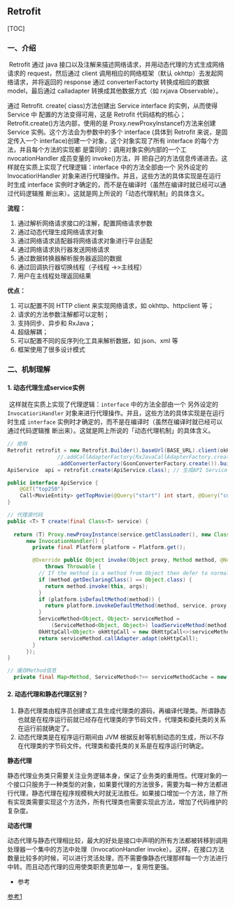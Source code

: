 ## Retrofit

[TOC]

### 一、介绍

​	Retrofit 通过 java 接口以及注解来描述网络请求，并用动态代理的方式生成网络请求的 request，然后通过 client 调用相应的网络框架（默认 okhttp）去发起网络请求，并将返回的 response 通过 converterFactorty 转换成相应的数据 model，最后通过 calladapter 转换成其他数据方式（如 rxjava Observable）。

通过 Retrofit. create( ciass)方法创建出 Service interface 的实例，从而使得 Service 中
配置的方法变得可用，这是 Retrofit 代码结构的核心；
Retrofit.create()方法内部，使用的是 Proxy.newProxylnstancef)方法来创建
Service 实例。这个方法会为参数中的多个 interface (具体到 Retrofit 来说，是固定传入一个
interface)创建一个对象，这个对象实现了所有 interface 的每个方法，并且每个方法的实现都
是雷同的：调用对象实例内部的一个工 nvocationHandler 成员变量的 invoke()方法，并
把自己的方法信息传递进去。这样就在实质上实现了代理逻辑：interface 中的方法全部由一个
另外设定的 InvocatioriHandler 对象来进行代理操作。并且，这些方法的具体实现是在运行
时生成 interface 实例时才确定的，而不是在编译时（虽然在编译时就已经可以通过代码逻辑推
断出来）。这就是网上所说的「动态代理机制」的具体含义。

**流程：**

1. 通过解析网络请求接口的注解，配置网络请求参数
2. 通过动态代理生成网络请求对象
3. 通过网络请求适配器将网络请求对象进行平台适配
4. 通过网络请求执行器发送网络请求
5. 通过数据转换器解析服务器返回的数据
6. 通过回调执行器切换线程（子线程 ->>主线程）
7. 用户在主线程处理返回结果

**优点：**

1. 可以配置不同 HTTP client 来实现网络请求，如 okhttp、httpclient 等；
2. 请求的方法参数注解都可以定制；
3. 支持同步、异步和 RxJava；
4. 超级解耦；
5. 可以配置不同的反序列化工具来解析数据，如 json、xml 等
6. 框架使用了很多设计模式

### 二、机制理解

#### 1. 动态代理生成service实例

​	这样就在实质上实现了代理逻辑：`interface` 中的方法全部由一个
另外设定的 `InvocatioriHandler` 对象来进行代理操作。并且，这些方法的具体实现是在运行
时生成 `interface` 实例时才确定的，而不是在编译时（虽然在编译时就已经可以通过代码逻辑推
断出来）。这就是网上所说的「动态代理机制」的具体含义。

```java
// 使用
Retrofit retrofit = new Retrofit.Builder().baseUrl(BASE_URL).client(okHttpClient)
                //.addCallAdapterFactory(RxJavaCallAdapterFactory.create()) //添加Rxjava
                .addConverterFactory(GsonConverterFactory.create()).build();
ApiService  api = retrofit.create(ApiService.class); // 生成API Service

public interface ApiService {
    @GET("top250")
    Call<MovieEntity> getTopMovie(@Query("start") int start, @Query("count") int count);
}

// 代理源代码
public <T> T create(final Class<T> service) {
 
  return (T) Proxy.newProxyInstance(service.getClassLoader(), new Class<?>[] { service },
      new InvocationHandler() {
        private final Platform platform = Platform.get();

        @Override public Object invoke(Object proxy, Method method, @Nullable Object[] args)
            throws Throwable {
          // If the method is a method from Object then defer to normal invocation.
          if (method.getDeclaringClass() == Object.class) {
            return method.invoke(this, args);
          }
          if (platform.isDefaultMethod(method)) {
            return platform.invokeDefaultMethod(method, service, proxy, args);
          }
          ServiceMethod<Object, Object> serviceMethod =
              (ServiceMethod<Object, Object>) loadServiceMethod(method);
          OkHttpCall<Object> okHttpCall = new OkHttpCall<>(serviceMethod, args);
          return serviceMethod.callAdapter.adapt(okHttpCall);
        }
      });
}

// 缓存Method信息
  private final Map<Method, ServiceMethod<?>> serviceMethodCache = new ConcurrentHashMap<>();

```

#### 2. 动态代理和静态代理区别？

1. 静态代理类由程序员创建或工具生成代理类的源码，再编译代理类。所谓静态也就是在程序运行前就已经存在代理类的字节码文件，代理类和委托类的关系在运行前就确定了。
2. 动态代理类是在程序运行期间由 JVM 根据反射等机制动态的生成，所以不存在代理类的字节码文件。代理类和委托类的关系是在程序运行时确定。

**静态代理**

静态代理业务类只需要关注业务逻辑本身，保证了业务类的重用性。代理对象的一个接口只服务于一种类型的对象，如果要代理的方法很多，需要为每一种方法都进行代理，静态代理在程序规模稍大时就无法胜任。如果接口增加一个方法，除了所有实现类需要实现这个方法外，所有代理类也需要实现此方法，增加了代码维护的复杂度。

**动态代理**

动态代理与静态代理相比较，最大的好处是接口中声明的所有方法都被转移到调用处理器一个集中的方法中处理（InvocationHandler invoke）。这样，在接口方法数量比较多的时候，可以进行灵活处理，而不需要像静态代理那样每一个方法进行中转。而且动态代理的应用使类职责更加单一，复用性更强。



- 参考

[参考1](https://blog.csdn.net/jaynm/article/details/108614788)